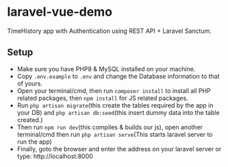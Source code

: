 # laravel-vue-demo

TimeHistory app with Authentication using REST API + Laravel Sanctum.

## Setup 
- Make sure you have PHP8 & MySQL installed on your machine.
- Copy `.env.example` to `.env` and change the Database information to that of yours.
- Open your terminal/cmd, then run `composer install` to install all PHP related packages, then `npm install` for JS related packages.
- Run `php artisan migrate`(this create the tables required by the app in your DB) and `php artisan db:seed`(this insert dummy data into the table created.)
- Then run `npm run dev`(this compiles & builds our js), open another terminal/cmd then run `php artisan serve`(This starts laravel server to run the app)
- Finally, goto the browser and enter the address on your laravel server or type: http://localhost:8000
